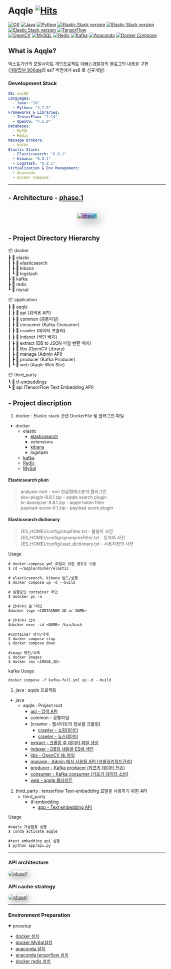 # Aqqle [![Hits](https://hits.seeyoufarm.com/api/count/incr/badge.svg?url=https%3A%2F%2Fgithub.com%2Faqqle%2Faqqle&count_bg=%2379C83D&title_bg=%23555555&icon=&icon_color=%23E7E7E7&title=hits&edge_flat=false)](https://hits.seeyoufarm.com)
[![OS](https://img.shields.io/badge/macOS-Monterey-000000?style=flat&logo=apple)]()
[![Java](https://img.shields.io/badge/Java-18-007396?style=flat&logo=openjdk)]()
[![Python](https://img.shields.io/badge/Python-3.7.9-3776AB?style=flat&logo=python)]()
[![Elastic Stack version](https://img.shields.io/badge/Elasticsearch-8.8.1-00bfb3?style=flat&logo=elastic-stack)]()
[![Elastic Stack version](https://img.shields.io/badge/kibana-8.8.1-00bfb3?style=flat&logo=elastic-stack)]()
[![Elastic Stack version](https://img.shields.io/badge/logstash-8.8.1-00bfb3?style=flat&logo=elastic-stack)]()
[![TensorFlow](https://img.shields.io/badge/TensorFlow-2.14-FF6F00?style=flat&logo=tensorflow)]()  
[![OpenCV](https://img.shields.io/badge/OpenCV-4.5.0-5C3EE8?style=flat&logo=opencv)]()
[![MySQL](https://img.shields.io/badge/MySQL-8.0-4479A1?style=flat&logo=mysql)]()
[![Redis](https://img.shields.io/badge/Redis-7.0-DC382D?style=flat&logo=redis)]()
[![Kafka](https://img.shields.io/badge/Apache%20Kafka-3.5-231F20?style=flat&logo=apache-kafka)]()
[![Anaconda](https://img.shields.io/badge/Anaconda-2023.07-44A833?style=flat&logo=anaconda)]() 
[![Docker Compose](https://img.shields.io/badge/Docker%20Compose-1.29.2-2496ED?style=flat&logo=docker)]()
## What is Aqqle?
텍스트기반의 포털사이트 개인프로젝트 
[아빠는개발자](https://father-lys.tistory.com/category/Aqqle)의 블로그의 내용을 구현  
([개발잡부 900gle](https://ldh-6019.tistory.com/)의 es7 버전에서 es8 로 신규개발)  

### Development Stack

```yaml
OS: macOS
Languages:
  - Java: "18"
  - Python: "3.7.9"
Frameworks & Libraries:
  - TensorFlow: "2.14"
  - OpenCV: "4.5.0"
Databases:
  - MySQL
  - Redis
Message Brokers:
  - Kafka
Elastic Stack:
  - Elasticsearch: "8.8.1"
  - Kibana: "8.8.1"
  - Logstash: "8.8.1"
Virtualization & Env Management:
  - Anaconda
  - Docker Compose
```

---

## - Architecture - [phase.1](https://father-lys.tistory.com/20)
<a href="https://father-lys.tistory.com/53" style="display: block; text-align: center;">
  <img src="https://img1.daumcdn.net/thumb/R1280x0/?scode=mtistory2&fname=https%3A%2F%2Fblog.kakaocdn.net%2Fdn%2F2jv52%2FbtsFRCYBS54%2FVihtdDGxZt889IlKghaUo0%2Fimg.png" 
       alt="phase1" 
       style="max-width: 100%; background: linear-gradient(to right, rgba(255, 0, 150, 0.6), rgba(0, 204, 255, 0.6)); box-shadow: 10px 10px 30px rgba(0, 0, 0, 0.4); transition: transform 0.3s ease; margin: 20px auto;">
</a>

## - Project Directory Hierarchy

📦 docker  
┣ 📂 elastic  
┃ ┣ 📂 elasticsearch  
┃ ┣ 📂 kibana  
┃ ┗ 📂 logstash  
┣ 📂 kafka  
┣ 📂 redis  
┗ 📂 mysql

📦 application  
┣ 📂 aqqle  
┃ ┣ 📂 api (검색용 API)  
┃ ┣ 📂 common (공통파일)  
┃ ┣ 📂 consumer (Kafka Consumer)  
┃ ┣ 📂 crawler (데이터 크롤러)  
┃ ┣ 📂 indexer (색인 배치)  
┃ ┣ 📂 extract (DB to JSON 파일 변환 배치)  
┃ ┣ 📂 libs (OpenCV Library)  
┃ ┣ 📂 manage (Admin API)  
┃ ┣ 📂 producer (Kafka Producer)  
┃ ┗ 📂 web (Aqqle Web Site)

📦 third_party  
┗ 📂 tf-embeddings  
┗ 📂 api (TensorFlow Text Embedding API)


## - Project discription

1. docker : Elastic stack 관련 DockerFile 및 플러그인 파일
* docker
    * elastic
        * [elasticsearch](https://ldh-6019.tistory.com/category/ElasticStack/Elasticsearch)
        * extensions
        * [kibana](https://ldh-6019.tistory.com/category/ElasticStack/Kibana)
        * logstash
    * [kafka](https://ldh-6019.tistory.com/category/Kafka)
    * [Redis](https://ldh-6019.tistory.com/category/Kafka)
    * [MySql](https://father-lys.tistory.com/70)

#### Elasticsearch pluin
>analysis-nori - nori 한글형태소분석 플러그인   
doo-plugin-8.8.1.zip - aqqle search plugin   
kr-danalyzer-8.8.1.zip - aqqle token filter    
payload-score-0.1.zip - payload score plugin
#### Elasticsearch dictionary
>{ES_HOME}/config/stopFilter.txt - 불용어 사전  
{ES_HOME}/config/synonymsFilter.txt - 동의어 사전  
{ES_HOME}/config/user_dictionary.txt - 사용자정의 사전


Usage
 ```
# docker-compose.yml 파일이 위한 경로로 이동 
$ cd ~/aqqle/docker/elastic    

# elasticsearch, kibana 빌드/실행   
$ docker compose up -d --build

# 실행중인 container 확인
$ dodcker ps -a
 
# 컨네이너 로그확인    
$docker logs <CONTAINER ID or NAME>

# 컨네이너 접속
$docker exec -id <NAME> /bin/bash

#container 정지/삭제  
$ docker compose stop
$ docker compose down

#image 확인/삭제
$ docker images
$ docker rmi <IMAGE_ID>
``` 

kafka Usage
```shell
docker compose -f kafka-full.yml up -d --build
```


1. java : aqqle 프로젝트
* java
    * aqqle : Project root
        * [api - 검색 API](https://father-lys.tistory.com/category/Java/API)
        * common - 공통파일
        * [crawler - 웹사이트의 정보를 크롤링]
          * [crawler - 쇼핑데이터](https://father-lys.tistory.com/22)
          * [crawler - 뉴스데이터](https://father-lys.tistory.com/22)
        * [extract - 크롤링 후 데이터 파일 생성](https://father-lys.tistory.com/category/Aqqle/EXTRACT)
        * [indexer - DB의 내용을 ES에 색인](https://father-lys.tistory.com/category/Aqqle/INDEXER)
        * [libs - OpenCV lib 파일](https://ldh-6019.tistory.com/category/OpneCV)
        * [manage - Admin 에서 사용될 API (크롤링키워드관리)](https://father-lys.tistory.com/category/Aqqle/MANAGE)
        * [producer - Kafka producer (카프카 데이터 전송)](https://ldh-6019.tistory.com/category/aqqle%20shopping/producer)
        * [consumer - Kafka consumer (카프카 데이터 소비)](https://ldh-6019.tistory.com/category/aqqle%20shopping/consumer)
        * [web - aqqle 웹사이트](https://ldh-6019.tistory.com/category/aqqle%20shopping/web)


1. third_party : tensorflow Text-embedding 모델을 사용하기 위한 API
   * third_party
     * tf-embedding
       * [app - Text embedding API](https://father-lys.tistory.com/category/Python/Text%20embeddings)

Usage
```
#aqqle 가상환경 실행
$ conda activate aqqle

#text embedding api 실행
$ python app/api.py
 ``` 
--- 
### API architecture
<a href="https://father-lys.tistory.com/160">
  <img src="https://img1.daumcdn.net/thumb/R1280x0/?scode=mtistory2&fname=https%3A%2F%2Fblog.kakaocdn.net%2Fdn%2FbassxZ%2FbtsMB1dGamS%2FogvFCuc8mrcAIlvCKiVN10%2Fimg.png" 
       alt="phase1" 
       style="border-radius: 15px; box-shadow: 5px 5px 20px rgba(0, 0, 0, 0.3); transition: transform 0.3s ease;">
</a>

### API cache strategy
<a href="https://father-lys.tistory.com/55">
  <img src="https://img1.daumcdn.net/thumb/R1280x0/?scode=mtistory2&fname=https%3A%2F%2Fblog.kakaocdn.net%2Fdn%2FbtPUnZ%2FbtszlGfAoQk%2Fdz18kEBgpeAkTOOQiKHFS1%2Fimg.png" 
       alt="phase1" 
       style="border-radius: 15px; box-shadow: 5px 5px 20px rgba(0, 0, 0, 0.3); transition: transform 0.3s ease;">
</a>

---
### Environment Preparation
<details open>
  <summary>presetup</summary>

* [docker 설치](https://ldh-6019.tistory.com/10)
* [docker MySql설치](https://father-lys.tistory.com/70)
* [anaconda 설치](https://father-lys.tistory.com/136)
* [anaconda tensorflow 설치](https://ldh-6019.tistory.com/118?category=1043090)
* [docker redis 설치](https://father-lys.tistory.com/41)

</details> 
